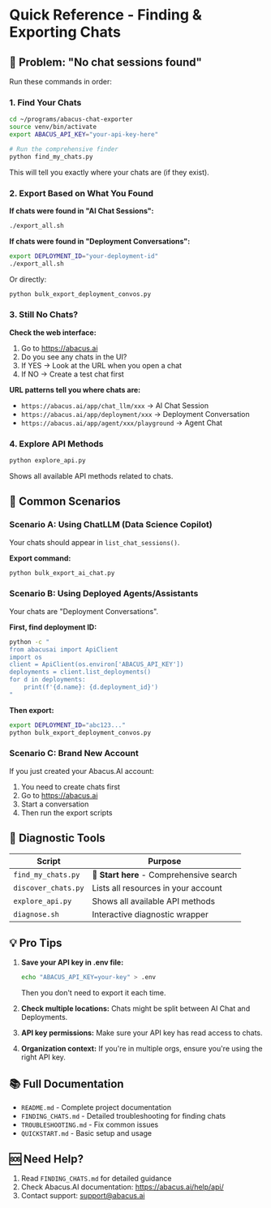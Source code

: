 # Quick Reference - Finding & Exporting Chats

## 🚨 Problem: "No chat sessions found"

Run these commands in order:

### 1. Find Your Chats

```bash
cd ~/programs/abacus-chat-exporter
source venv/bin/activate
export ABACUS_API_KEY="your-api-key-here"

# Run the comprehensive finder
python find_my_chats.py
```

This will tell you exactly where your chats are (if they exist).

### 2. Export Based on What You Found

**If chats were found in "AI Chat Sessions":**
```bash
./export_all.sh
```

**If chats were found in "Deployment Conversations":**
```bash
export DEPLOYMENT_ID="your-deployment-id"
./export_all.sh
```

Or directly:
```bash
python bulk_export_deployment_convos.py
```

### 3. Still No Chats?

**Check the web interface:**
1. Go to https://abacus.ai
2. Do you see any chats in the UI?
3. If YES → Look at the URL when you open a chat
4. If NO → Create a test chat first

**URL patterns tell you where chats are:**
- `https://abacus.ai/app/chat_llm/xxx` → AI Chat Session
- `https://abacus.ai/app/deployment/xxx` → Deployment Conversation
- `https://abacus.ai/app/agent/xxx/playground` → Agent Chat

### 4. Explore API Methods

```bash
python explore_api.py
```

Shows all available API methods related to chats.

## 📝 Common Scenarios

### Scenario A: Using ChatLLM (Data Science Copilot)

Your chats should appear in `list_chat_sessions()`.

**Export command:**
```bash
python bulk_export_ai_chat.py
```

### Scenario B: Using Deployed Agents/Assistants

Your chats are "Deployment Conversations".

**First, find deployment ID:**
```bash
python -c "
from abacusai import ApiClient
import os
client = ApiClient(os.environ['ABACUS_API_KEY'])
deployments = client.list_deployments()
for d in deployments:
    print(f'{d.name}: {d.deployment_id}')
"
```

**Then export:**
```bash
export DEPLOYMENT_ID="abc123..."
python bulk_export_deployment_convos.py
```

### Scenario C: Brand New Account

If you just created your Abacus.AI account:
1. You need to create chats first
2. Go to https://abacus.ai
3. Start a conversation
4. Then run the export scripts

## 🔧 Diagnostic Tools

| Script | Purpose |
|--------|---------|
| `find_my_chats.py` | 🎯 **Start here** - Comprehensive search |
| `discover_chats.py` | Lists all resources in your account |
| `explore_api.py` | Shows all available API methods |
| `diagnose.sh` | Interactive diagnostic wrapper |

## 💡 Pro Tips

1. **Save your API key in .env file:**
   ```bash
   echo "ABACUS_API_KEY=your-key" > .env
   ```
   Then you don't need to export it each time.

2. **Check multiple locations:**
   Chats might be split between AI Chat and Deployments.

3. **API key permissions:**
   Make sure your API key has read access to chats.

4. **Organization context:**
   If you're in multiple orgs, ensure you're using the right API key.

## 📚 Full Documentation

- `README.md` - Complete project documentation
- `FINDING_CHATS.md` - Detailed troubleshooting for finding chats
- `TROUBLESHOOTING.md` - Fix common issues
- `QUICKSTART.md` - Basic setup and usage

## 🆘 Need Help?

1. Read `FINDING_CHATS.md` for detailed guidance
2. Check Abacus.AI documentation: https://abacus.ai/help/api/
3. Contact support: support@abacus.ai
